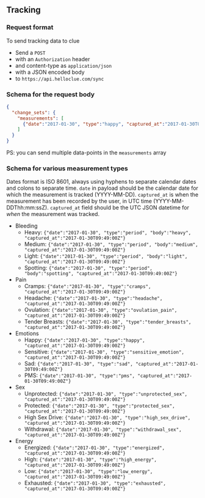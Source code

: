 ## Tracking

### Request format
To send tracking data to clue
* Send a `POST`
* with an `Authorization` header
* and content-type as `application/json`
* with a JSON encoded body
* to `https://api.helloclue.com/sync`

### Schema for the request body
```json
{
  "change_sets": {
    "measurements": [
      {"date":"2017-01-30", "type":"happy", "captured_at":"2017-01-30T09:49:00Z"}
    ]
  }
}
```


PS: you can send multiple data-points in the `measurements` array

### Schema for various measurement types

Dates format is ISO 8601, always using hyphens to separate calendar dates and colons to separate time.
`date` in payload should be the calendar date for which the measurement is tracked (YYYY-MM-DD).
`captured_at` is when the measurement has been recorded by the user, in UTC time (YYYY-MM-DDThh:mm:ssZ).
`captured_at` field should be the UTC JSON datetime for _when_ the measurement was tracked.

* Bleeding
  * Heavy: `{"date":"2017-01-30", "type":"period", "body":"heavy", "captured_at":"2017-01-30T09:49:00Z"}`
  * Medium: `{"date":"2017-01-30", "type":"period", "body":"medium", "captured_at":"2017-01-30T09:49:00Z"}`
  * Light: `{"date":"2017-01-30", "type":"period", "body":"light", "captured_at":"2017-01-30T09:49:00Z"}`
  * Spotting: `{"date":"2017-01-30", "type":"period", "body":"spotting", "captured_at":"2017-01-30T09:49:00Z"}`
* Pain
  * Cramps: `{"date":"2017-01-30", "type":"cramps", "captured_at":"2017-01-30T09:49:00Z"}`
  * Headache: `{"date":"2017-01-30", "type":"headache", "captured_at":"2017-01-30T09:49:00Z"}`
  * Ovulation: `{"date":"2017-01-30", "type":"ovulation_pain", "captured_at":"2017-01-30T09:49:00Z"}`
  * Tender Breasts: `{"date":"2017-01-30", "type":"tender_breasts", "captured_at":"2017-01-30T09:49:00Z"}`
* Emotions
  * Happy: `{"date":"2017-01-30", "type":"happy", "captured_at":"2017-01-30T09:49:00Z"}`
  * Sensitive: `{"date":"2017-01-30", "type":"sensitive_emotion", "captured_at":"2017-01-30T09:49:00Z"}`
  * Sad: `{"date":"2017-01-30", "type":"sad", "captured_at":"2017-01-30T09:49:00Z"}`
  * PMS: `{"date":"2017-01-30", "type":"pms", "captured_at":"2017-01-30T09:49:00Z"}`
* Sex
  * Unprotected: `{"date":"2017-01-30", "type":"unprotected_sex", "captured_at":"2017-01-30T09:49:00Z"}`
  * Protected: `{"date":"2017-01-30", "type":"protected_sex", "captured_at":"2017-01-30T09:49:00Z"}`
  * High Sex Drive: `{"date":"2017-01-30", "type":"high_sex_drive", "captured_at":"2017-01-30T09:49:00Z"}`
  * Withdrawal: `{"date":"2017-01-30", "type":"withdrawal_sex", "captured_at":"2017-01-30T09:49:00Z"}`
* Energy
  * Energized: `{"date":"2017-01-30", "type":"energized", "captured_at":"2017-01-30T09:49:00Z"}`
  * High: `{"date":"2017-01-30", "type":"high_energy", "captured_at":"2017-01-30T09:49:00Z"}`
  * Low: `{"date":"2017-01-30", "type":"low_energy", "captured_at":"2017-01-30T09:49:00Z"}`
  * Exhausted: `{"date":"2017-01-30", "type":"exhausted", "captured_at":"2017-01-30T09:49:00Z"}`
